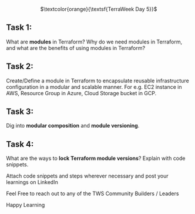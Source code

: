 <p align="center">
  $\textcolor{orange}{\textsf{TerraWeek Day 5}}$
</p>

## Task 1: 
What are **modules** in Terraform? Why do we need modules in Terraform, and what are the benefits of using modules in Terraform?

## Task 2: 
Create/Define a module in Terraform to encapsulate reusable infrastructure configuration in a modular and scalable manner. For e.g. EC2 instance in AWS, Resource Group in Azure, Cloud Storage bucket in GCP.

## Task 3: 
Dig into **modular composition** and **module versioning**.

## Task 4: 
What are the ways to **lock Terraform module versions**? Explain with code snippets.

Attach code snippets and steps wherever necessary and post your learnings on LinkedIn

Feel Free to reach out to any of the TWS Community Builders / Leaders

Happy Learning 

